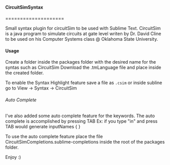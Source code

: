 #### CircuitSimSyntax
====================

Small syntax plugin for circuitSim to be used with Sublime Text. 
CircuitSim is a java program to simulate circuits at gate level writen by Dr. David Cline to be used on his Computer Systems class @ Oklahoma State University.

#### Usage

Create a folder inside the packages folder with the desired name for the syntas such as CircuitSim
Download the .tmLanguage file and place inside the created folder.

To enable the Syntax Highlight feature save a file as ````.csim```` or inside subline go to View -> Syntax -> CircuitSim

###### Auto Complete

I've also added some auto complete feature for the keywords. The auto complete is accomplished by pressing TAB 
Ex: if you type "in" and press TAB would generate inputNames { }

To use the auto complete feature place the file CircuitSimCompletions.sublime-completions inside the root of the packages folder. 

Enjoy :)

